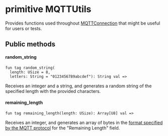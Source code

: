 # primitive MQTTUtils

Provides functions used throughout
[MQTTConnection](//classes/actor-mqttconnection.md)
that might be useful for users or tests.

## Public methods

#### random\_string

```pony
fun tag random_string(
  length: USize = 8,
  letters: String = "0123456789abcdef"): String val =>
```

Receives an integer and a string, and generates a random string of the
specified length with the provided characters.

#### remaining\_length

```pony
fun tag remaining_length(length: USize): Array[U8] val =>
```

Receives an integer, and generates an array of bytes in the
[format specified by the MQTT protocol](http://docs.oasis-open.org/mqtt/mqtt/v3.1.1/os/mqtt-v3.1.1-os.html#_Toc398718023)
for the "Remaining Length" field.
